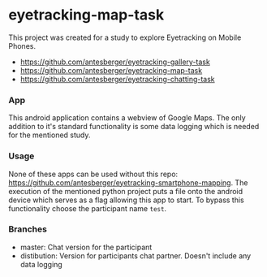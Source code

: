 # eyetracking-map-task

This project was created for a study to explore Eyetracking on Mobile Phones.

* https://github.com/antesberger/eyetracking-gallery-task
* https://github.com/antesberger/eyetracking-map-task
* https://github.com/antesberger/eyetracking-chatting-task

### App
This android application contains a webview of Google Maps. The only addition to it's standard functionality is some data logging which is needed for the mentioned study.

### Usage
None of these apps can be used without this repo: https://github.com/antesberger/eyetracking-smartphone-mapping.
The execution of the mentioned python project puts a file onto the android device which serves as a flag allowing this app to start. To bypass this functionality choose the participant name ```test```.

### Branches
* master: Chat version for the participant
* distibution: Version for participants chat partner. Doesn't include any data logging
